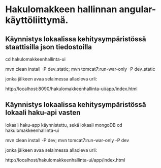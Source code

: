 
# Hakulomakkeen hallinnan angular-käyttöliittymä.


## Käynnistys lokaalissa kehitysympäristössä staattisilla json tiedostoilla

cd hakulomakkeenhallinta-ui

mvn clean install -P dev_static; mvn tomcat7:run-war-only -P dev_static

jonka jälkeen avaa selaimessa allaoleva urli:

http://localhost:8090/hakulomakkeenhallinta-ui/app/index.html

## Käynnistys lokaalissa kehitysympäristössä lokaali haku-api vasten

lokaali haku-app käynnistettu, sekä lokaali mongoDB
cd hakulomakkeenhallinta-ui

mvn clean install -P dev; mvn tomcat7:run-war-only -P dev

jonka jälkeen avaa selaimessa allaoleva urli:

http://localhost/hakulomakkeenhallinta-ui/app/index.html
